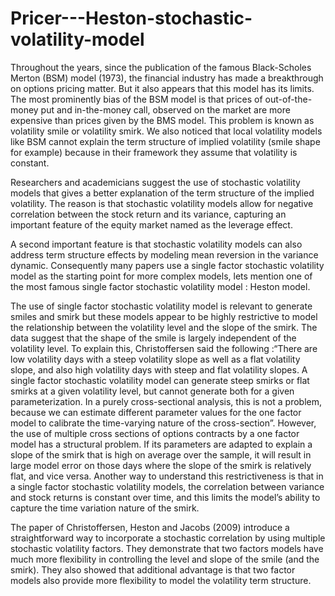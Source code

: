 # Pricer---Heston-stochastic-volatility-model
Throughout the years, since the publication of the famous Black-Scholes Merton (BSM) model (1973), 
the financial industry has made a breakthrough on options pricing matter. But it also appears that 
this model has its limits. The most prominently bias of the BSM model is that prices of out-of-the-
money put and in-the-money call, observed on the market are more expensive than prices given by the 
BMS model. This problem is known as volatility smile or volatility smirk. We also noticed that local 
volatility models like BSM cannot explain the term structure of implied volatility (smile shape for 
example) because in their framework they assume that volatility is constant.

Researchers and academicians suggest the use of stochastic volatility models that gives a better 
explanation of the term structure of the implied volatility. The reason is that stochastic volatility 
models allow for negative correlation between the stock return and its variance, capturing an important 
feature of the equity market named as the leverage effect.

A second important feature is that stochastic volatility models can also address term structure effects 
by modeling mean reversion in the variance dynamic. Consequently many papers use a single factor stochastic 
volatility model as the starting point for more complex models, lets mention one of the most famous single 
factor stochastic volatility model : Heston model.

The use of single factor stochastic volatility model is relevant to generate smiles and smirk but these 
models appear to be highly restrictive to model the relationship between the volatility level and the 
slope of the smirk. The data suggest that the shape of the smile is largely independent of the volatility 
level. To explain this, Christoffersen said the following :“There are low volatility days with a steep 
volatility slope as well as a flat volatility slope, and also high volatility days with steep and flat 
volatility slopes. A single factor stochastic volatility model can generate steep smirks or flat smirks 
at a given volatility level, but cannot generate both for a given parameterization. In a purely 
cross-sectional analysis, this is not a problem, because we can estimate different parameter values for 
the one factor model to calibrate the time-varying nature of the cross-section”. 
However, the use of  multiple cross sections of options contracts by a one factor model has a structural 
problem. If its parameters are adapted to explain a slope of the smirk that is high on average over the 
sample, it will result in large model error on those days where the slope of the smirk is relatively flat,
and vice versa. 
Another way to understand this restrictiveness is that in a single factor stochastic volatility models, 
the correlation between variance and stock returns is constant over time, and this limits the model’s 
ability to capture the time variation nature of the smirk. 

The paper of Christoffersen, Heston and Jacobs (2009) introduce a straightforward way to incorporate a 
stochastic correlation by using multiple stochastic volatility factors. They demonstrate that two factors 
models have much more flexibility in controlling the level and slope of the smile (and the smirk). They 
also showed that additional advantage is that two factor models also provide more flexibility to model 
the volatility term structure. 


